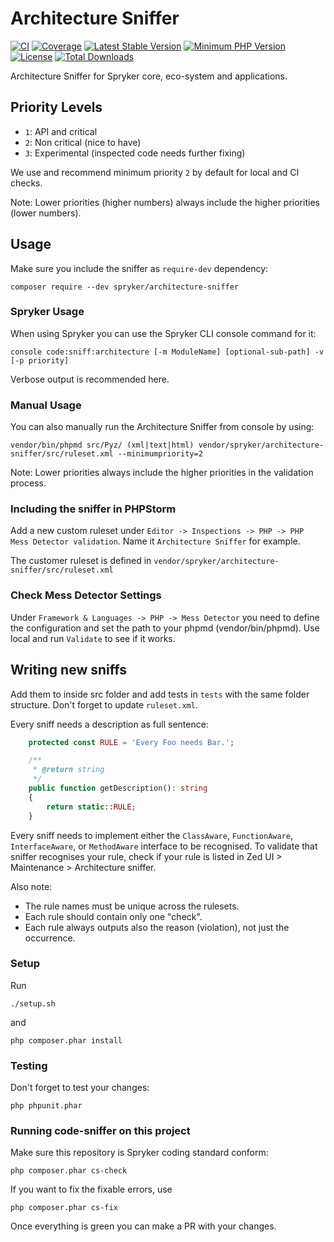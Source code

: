 # Architecture Sniffer
[![CI](https://github.com/spryker/architecture-sniffer/workflows/CI/badge.svg?branch=master)](https://github.com/spryker/architecture-sniffer/actions/workflows/ci.yml)
[![Coverage](https://codecov.io/gh/spryker/architecture-sniffer/branch/master/graph/badge.svg?token=4AKCKMRg3G)](https://codecov.io/gh/spryker/architecture-sniffer)
[![Latest Stable Version](https://poser.pugx.org/spryker/architecture-sniffer/v/stable.svg)](https://packagist.org/packages/spryker/architecture-sniffer)
[![Minimum PHP Version](http://img.shields.io/badge/php-%3E%3D%208.0-8892BF.svg)](https://php.net/)
[![License](https://poser.pugx.org/spryker/architecture-sniffer/license.svg)](https://packagist.org/packages/spryker/architecture-sniffer)
[![Total Downloads](https://poser.pugx.org/spryker/architecture-sniffer/d/total.svg)](https://packagist.org/packages/spryker/architecture-sniffer)

Architecture Sniffer for Spryker core, eco-system and applications.


## Priority Levels

- `1`: API and critical
- `2`: Non critical (nice to have)
- `3`: Experimental (inspected code needs further fixing)

We use and recommend minimum priority `2` by default for local and CI checks.

Note: Lower priorities (higher numbers) always include the higher priorities (lower numbers).

## Usage

Make sure you include the sniffer as `require-dev` dependency:
```
composer require --dev spryker/architecture-sniffer
```

### Spryker Usage
When using Spryker you can use the Spryker CLI console command for it:
```
console code:sniff:architecture [-m ModuleName] [optional-sub-path] -v [-p priority]
```
Verbose output is recommended here.

### Manual Usage
You can also manually run the Architecture Sniffer from console by using:
```
vendor/bin/phpmd src/Pyz/ (xml|text|html) vendor/spryker/architecture-sniffer/src/ruleset.xml --minimumpriority=2
```

Note: Lower priorities always include the higher priorities in the validation process.

### Including the sniffer in PHPStorm
Add a new custom ruleset under `Editor -> Inspections -> PHP -> PHP Mess Detector validation`.
Name it `Architecture Sniffer` for example.

The customer ruleset is defined in `vendor/spryker/architecture-sniffer/src/ruleset.xml`

### Check Mess Detector Settings
Under `Framework & Languages -> PHP -> Mess Detector` you need to define the configuration and set the path to your phpmd (vendor/bin/phpmd). Use local and run `Validate` to see if it works.


## Writing new sniffs
Add them to inside src folder and add tests in `tests` with the same folder structure.
Don't forget to update `ruleset.xml`.

Every sniff needs a description as full sentence:
```php
    protected const RULE = 'Every Foo needs Bar.';

    /**
     * @return string
     */
    public function getDescription(): string
    {
        return static::RULE;
    }
```

Every sniff needs to implement either the `ClassAware`, `FunctionAware`, `InterfaceAware`, or `MethodAware` interface to be recognised.
To validate that sniffer recognises your rule, check if your rule is listed in Zed UI > Maintenance > Architecture sniffer.


Also note:
- The rule names must be unique across the rulesets.
- Each rule should contain only one "check".
- Each rule always outputs also the reason (violation), not just the occurrence.

### Setup
Run
```
./setup.sh
```
and
```
php composer.phar install
```

### Testing
Don't forget to test your changes:
```
php phpunit.phar
```
 
### Running code-sniffer on this project
Make sure this repository is Spryker coding standard conform:
```
php composer.phar cs-check
```
If you want to fix the fixable errors, use
```
php composer.phar cs-fix
```
Once everything is green you can make a PR with your changes.
